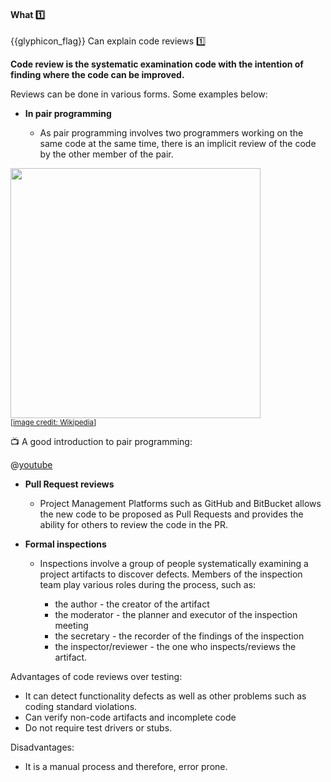 <div id="title">

#### What :one:

</div>

<span id="prereqs"></span>

<span id="outcomes">{{glyphicon_flag}} Can explain code reviews :one:</span>

<div id="body">

**Code review is the systematic examination code with the intention of finding where the code can be improved.**

Reviews can be done in various forms. Some examples below:

* **In <trigger trigger="click" for="modal:codeReview-pairProgramming">pair programming</trigger>**

  * As pair programming involves two programmers working on the same code at the same time, there is an implicit review of the code by the other member of the pair.


<modal large title="Pair Programming" id="modal:codeReview-pairProgramming">

<tip-box type="definition"> 
  <include src="../../../common/definitions.md#def-pair-programming" />
</tip-box>

<img src="https://upload.wikimedia.org/wikipedia/commons/a/af/Pair_programming_1.jpg" width="400"/><br>
<sub>[[image credit: Wikipedia](https://en.wikipedia.org/wiki/Pair_programming)]</sub>


:tv: A good introduction to pair programming:

@[youtube](ET3Q6zNK3Io)

</modal>


* **Pull Request reviews**

  * Project Management Platforms such as GitHub and BitBucket allows the new code to be proposed as Pull Requests and provides the ability for others to review the code in the PR.

* **Formal inspections**

  * Inspections involve a group of people systematically examining a project artifacts to discover defects. Members of the inspection team play various roles during the process, such as:

    * the author - the creator of the artifact
    * the moderator - the planner and executor of the inspection meeting
    * the secretary - the recorder of the findings of the inspection
    * the inspector/reviewer - the one who inspects/reviews the artifact.

Advantages of code reviews over testing:

* It can detect functionality defects as well as other problems such as coding standard violations.
* Can verify non-code artifacts and incomplete code
* Do not require test drivers or stubs.

Disadvantages:

* It is a manual process and therefore, error prone.

</div>

<div id="extras">
</div>